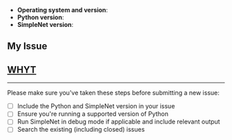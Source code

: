 - **Operating system and version**:
- **Python version**:
- **SimpleNet version**:

## My Issue



## [WHYT](http://mattgemmell.com/what-have-you-tried)



---

Please make sure you've taken these steps before submitting a new issue:

- [ ] Include the Python and SimpleNet version in your issue
- [ ] Ensure you're running a supported version of Python
- [ ] Run SimpleNet in debug mode if applicable and include
  relevant output
- [ ] Search the existing (including closed) issues

